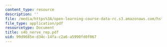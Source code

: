 ```yaml
---
content_type: resource
description: ''
file: /media/https%3A/open-learning-course-data-rc.s3.amazonaws.com/hst-535-principles-and-practice-of-tissue-engineering-fall-2004/99d9685ed34c14fac2a6a5990fd0f067_s4b_nerve_rep.pdf
file_type: application/pdf
resourcetype: Document
title: s4b_nerve_rep.pdf
uid: 99d9685e-d34c-14fa-c2a6-a5990fd0f067
---
```

